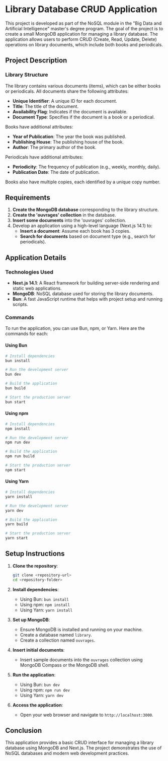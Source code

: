 # Library Database CRUD Application

This project is developed as part of the NoSQL module in the "Big Data and Artificial Intelligence" master's degree program. The goal of the project is to create a small MongoDB application for managing a library database. The application allows users to perform CRUD (Create, Read, Update, Delete) operations on library documents, which include both books and periodicals.

## Project Description

### Library Structure

The library contains various documents (items), which can be either books or periodicals. All documents share the following attributes:
- **Unique Identifier**: A unique ID for each document.
- **Title**: The title of the document.
- **Availability Flag**: Indicates if the document is available.
- **Document Type**: Specifies if the document is a book or a periodical.

Books have additional attributes:
- **Year of Publication**: The year the book was published.
- **Publishing House**: The publishing house of the book.
- **Author**: The primary author of the book.

Periodicals have additional attributes:
- **Periodicity**: The frequency of publication (e.g., weekly, monthly, daily).
- **Publication Date**: The date of publication.

Books also have multiple copies, each identified by a unique copy number.

## Requirements

1. **Create the MongoDB database** corresponding to the library structure.
2. **Create the 'ouvrages' collection** in the database.
3. **Insert some documents** into the 'ouvrages' collection.
4. Develop an application using a high-level language (Next.js 14.1) to:
    - **Insert a document**: Assume each book has 3 copies.
    - **Search for documents** based on document type (e.g., search for periodicals).

## Application Details

### Technologies Used
- **Next.js 14.1**: A React framework for building server-side rendering and static web applications.
- **MongoDB**: NoSQL database used for storing the library documents.
- **Bun**: A fast JavaScript runtime that helps with project setup and running scripts.

### Commands

To run the application, you can use Bun, npm, or Yarn. Here are the commands for each:

#### Using Bun
```bash
# Install dependencies
bun install

# Run the development server
bun dev

# Build the application
bun build

# Start the production server
bun start
```

#### Using npm
```bash
# Install dependencies
npm install

# Run the development server
npm run dev

# Build the application
npm run build

# Start the production server
npm start
```

#### Using Yarn
```bash
# Install dependencies
yarn install

# Run the development server
yarn dev

# Build the application
yarn build

# Start the production server
yarn start
```

## Setup Instructions

1. **Clone the repository**:
    ```bash
    git clone <repository-url>
    cd <repository-folder>
    ```

2. **Install dependencies**:
    - Using Bun: `bun install`
    - Using npm: `npm install`
    - Using Yarn: `yarn install`

3. **Set up MongoDB**:
    - Ensure MongoDB is installed and running on your machine.
    - Create a database named `library`.
    - Create a collection named `ouvrages`.

4. **Insert initial documents**:
    - Insert sample documents into the `ouvrages` collection using MongoDB Compass or the MongoDB shell.

5. **Run the application**:
    - Using Bun: `bun dev`
    - Using npm: `npm run dev`
    - Using Yarn: `yarn dev`

6. **Access the application**:
    - Open your web browser and navigate to `http://localhost:3000`.

## Conclusion

This application provides a basic CRUD interface for managing a library database using MongoDB and Next.js. The project demonstrates the use of NoSQL databases and modern web development practices.
